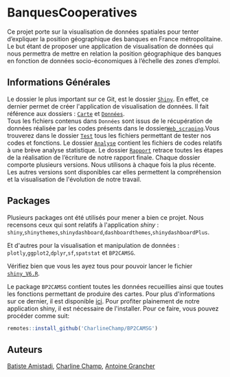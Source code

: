 # BanquesCooperatives

Ce projet porte sur la visualisation de données spatiales pour tenter d’expliquer la position géographique des banques en France métropolitaine. Le but étant de proposer une application de visualisation de données qui nous permettra de mettre en relation la position géographique des banques en fonction de données socio-économiques à l’échelle des zones d’emploi. 

## Informations Générales 

Le dossier le plus important sur ce Git, est le dossier [```Shiny```](https://github.com/CharlineChamp/BanquesCooperatives/tree/main/Shiny). En effet, ce dernier permet de créer l'application de visualisation de données. Il fait référence aux dossiers : [```Carte```](https://github.com/CharlineChamp/BanquesCooperatives/tree/main/Carte) et [```Données```](https://github.com/CharlineChamp/BanquesCooperatives/tree/main/Données).  
Tous les fichiers contenus dans ```Données``` sont issus de le récupération de données réalisée par les codes présents dans le dossier[```Web_scraping```](https://github.com/CharlineChamp/BanquesCooperatives/tree/main/Web_scraping).Vous trouverez dans le dossier [```Test```](https://github.com/CharlineChamp/BanquesCooperatives/tree/main/Test) tous les fichiers permettant de tester nos codes et fonctions. Le dossier [```Analyse```](https://github.com/CharlineChamp/BanquesCooperatives/tree/main/Analyse) contient  les fichiers de codes relatifs à une brève analyse statistique. Le dossier [```Rapport```](https://github.com/CharlineChamp/BanquesCooperatives/tree/main/Rapport) retrace toutes les étapes de la réalisation de l’écriture de notre rapport finale. Chaque dossier comporte plusieurs versions. Nous utilisons à chaque fois la plus récente. Les autres versions sont disponibles car elles permettent la compréhension et la visualisation de l'évolution de notre travail.  
  
## Packages

Plusieurs packages ont été utilisés pour mener a bien ce projet. Nous recensons ceux qui sont relatifs à l'application *shiny* : 
```shiny```,```shinythemes```,```shinydashboard```,```dashboardthemes```,```shinydashboardPlus```.

Et d'autres pour la visualisation et manipulation de données : 
```plotly```,```ggplot2```,```dplyr```,```sf```,```spatstat``` et ```BP2CAMSG```.

Vérifiez bien que vous les ayez tous pour pouvoir lancer le fichier [```shiny_V6.R```](https://github.com/CharlineChamp/BanquesCooperatives/blob/main/Shiny/shiny_V6.R).

Le package ```BP2CAMSG``` contient toutes les données recueillies ainsi que toutes les fonctions permettant de produire des cartes. Pour plus d'informations sur ce dernier, il est disponible [ici](https://github.com/CharlineChamp/BP2CAMSG). Pour profiter plainement de notre application shiny, il est nécessaire de l'installer.
Pour ce faire, vous pouvez procéder comme suit: 
```r
remotes::install_github('CharlineChamp/BP2CAMSG') 
```
## Auteurs

[Batiste Amistadi](https://github.com/devilbaba), [Charline Champ](https://github.com/CharlineChamp), [Antoine Grancher](https://github.com/Antoine7526) 
